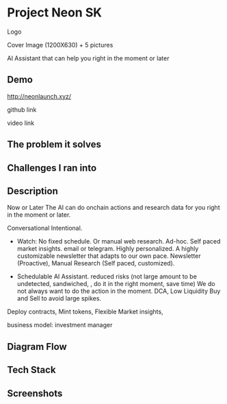# Project Neon SK

Logo

Cover Image (1200X630) + 5 pictures

AI Assistant that can help you right in the moment or later

## Demo

http://neonlaunch.xyz/

github link

video link

## The problem it solves

## Challenges I ran into

## Description

Now or Later
The AI can do onchain actions and research data for you right in the moment or later.

Conversational Intentional.

- Watch: No fixed schedule. Or manual web research. Ad-hoc. Self paced market insights. email or telegram. Highly personalized. A highly customizable newsletter that adapts to our own pace. Newsletter (Proactive), Manual Research (Self paced, customized).

- Schedulable AI Assistant. reduced risks (not large amount to be undetected, sandwiched, , do it in the right moment, save time) We do not always want to do the action in the moment. DCA, Low Liquidity Buy and Sell to avoid large spikes.

Deploy contracts, Mint tokens, Flexible Market insights,

business model: investment manager

## Diagram Flow

## Tech Stack

## Screenshots
